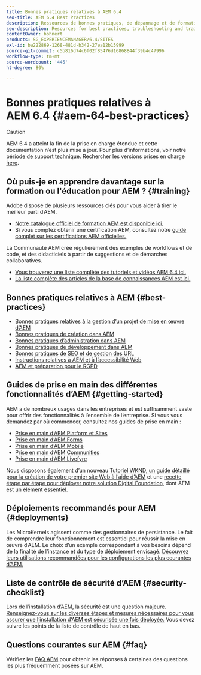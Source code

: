 ```yaml
---
title: Bonnes pratiques relatives à AEM 6.4
seo-title: AEM 6.4 Best Practices
description: Ressources de bonnes pratiques, de dépannage et de formation pour AEM 6.4
seo-description: Resources for best practices, troubleshooting and training for AEM 6.4
contentOwner: bohnert
products: SG_EXPERIENCEMANAGER/6.4/SITES
exl-id: ba222869-1268-481d-b342-27ea12b15999
source-git-commit: c5b816d74c6f02f85476d16868844f39b4c47996
workflow-type: tm+mt
source-wordcount: '445'
ht-degree: 80%

---
```


# Bonnes pratiques relatives à AEM 6.4 {#aem-64-best-practices}

>[!CAUTION]
>
>AEM 6.4 a atteint la fin de la prise en charge étendue et cette documentation n’est plus mise à jour. Pour plus d’informations, voir notre [période de support technique](https://helpx.adobe.com/fr/support/programs/eol-matrix.html). Rechercher les versions prises en charge [here](https://experienceleague.adobe.com/docs/?lang=fr).

## Où puis-je en apprendre davantage sur la formation ou l&#39;éducation pour AEM ? {#training}

Adobe dispose de plusieurs ressources clés pour vous aider à tirer le meilleur parti d’AEM.

* [Notre catalogue officiel de formation AEM est disponible ici.](https://training.adobe.com/training/current-courses.html#solution=adobeExperienceManager&amp;p=1)
* Si vous comptez obtenir une certification AEM, consultez notre [guide complet sur les certifications AEM officielles.](https://training.adobe.com/certification/exams.html#p=1&amp;solution=adobeExperienceManager)

La Communauté AEM crée régulièrement des exemples de workflows et de code, et des didacticiels à partir de suggestions et de démarches collaboratives.

* [Vous trouverez une liste complète des tutoriels et vidéos AEM 6.4 ici.](https://experienceleague.adobe.com/docs/experience-manager-tutorials.html#videos-and-tutorials)
* [La liste complète des articles de la base de connaissances AEM est ici.](https://helpx.adobe.com/fr/experience-manager/kb/index/full_kb_list.html)

## Bonnes pratiques relatives à AEM {#best-practices}

* [Bonnes pratiques relatives à la gestion d’un projet de mise en œuvre d’AEM](/help/managing/best-practices.md)
* [Bonnes pratiques de création dans AEM](/help/sites-authoring/best-practices.md)
* [Bonnes pratiques d’administration dans AEM](/help/sites-administering/administer-best-practices.md)
* [Bonnes pratiques de développement dans AEM](/help/sites-developing/best-practices.md)
* [Bonnes pratiques de SEO et de gestion des URL](/help/managing/seo-and-url-management.md)
* [Instructions relatives à AEM et à l’accessibilité Web](/help/managing/web-accessibility.md)
* [AEM et préparation pour le RGPD](/help/managing/data-protection-and-privacy.md)

## Guides de prise en main des différentes fonctionnalités d’AEM {#getting-started}

AEM a de nombreux usages dans les entreprises et est suffisamment vaste pour offrir des fonctionnalités à l’ensemble de l’entreprise. Si vous vous demandez par où commencer, consultez nos guides de prise en main :

* [Prise en main d’AEM Platform et Sites](/help/sites-deploying/deploy.md#getting-started)
* [Prise en main d’AEM Forms](/help/forms/using/introduction-aem-forms.md)
* [Prise en main d’AEM Mobile](/help/mobile/getting-started-aem-mobile.md)
* [Prise en main d’AEM Communities](/help/communities/getting-started.md)
* [Prise en main d’AEM Livefyre](https://experienceleague.adobe.com/docs/livefyre/implementation/getting-started/c-getting-started.html) 

Nous disposons également d’un nouveau [Tutoriel WKND, un guide détaillé pour la création de votre premier site Web à l’aide d’AEM](https://experienceleague.adobe.com/docs/experience-manager-learn/getting-started-wknd-tutorial-develop/overview.html?lang=fr) et une [recette étape par étape pour déployer notre solution Digital Foundation](https://experienceleague.adobe.com/#courses), dont AEM est un élément essentiel.

## Déploiements recommandés pour AEM {#deployments}

Les MicroKernels agissent comme des gestionnaires de persistance. Le fait de comprendre leur fonctionnement est essentiel pour réussir la mise en œuvre d’AEM. Le choix d’un exemple correspondant à vos besoins dépend de la finalité de l’instance et du type de déploiement envisagé. [Découvrez leurs utilisations recommandées pour les configurations les plus courantes d’AEM.](/help/sites-deploying/recommended-deploys.md)

## Liste de contrôle de sécurité d’AEM {#security-checklist}

Lors de l’installation d’AEM, la sécurité est une question majeure. [Renseignez-vous sur les diverses étapes et mesures nécessaires pour vous assurer que l’installation d’AEM est sécurisée une fois déployée.](/help/sites-administering/security-checklist.md) Vous devez suivre les points de la liste de contrôle de haut en bas.

## Questions courantes sur AEM {#faq}

Vérifiez les [FAQ AEM](/help/sites-administering/aem-faqs.md) pour obtenir les réponses à certaines des questions les plus fréquemment posées sur AEM.
